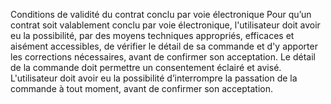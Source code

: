 Conditions de validité du contrat conclu par voie électronique
Pour qu’un contrat soit valablement conclu par voie électronique, l'utilisateur doit avoir eu la possibilité, par des moyens techniques appropriés, efficaces et aisément accessibles, de vérifier le détail de sa commande et d'y apporter les corrections nécessaires, avant de confirmer son acceptation. Le détail de la commande doit permettre un consentement éclairé et avisé.
L'utilisateur doit avoir eu la possibilité d’interrompre la passation de la commande à tout moment, avant de confirmer son acceptation.